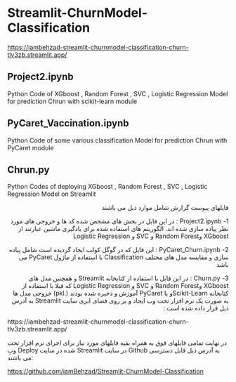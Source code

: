 # Streamlit-ChurnModel-Classification
https://iambehzad-streamlit-churnmodel-classification-churn-tlv3zb.streamlit.app/  

## Project2.ipynb   
  Python Code of XGboost , Random Forest  ,  SVC ,  Logistic Regression Model for prediction Chrun with scikit-learn module    
  
## PyCaret_Vaccination.ipynb   
  Python Code of some various classification Model for prediction Chrun with PyCaret module  
  
## Chrun.py   
  Python Codes of deploying XGboost , Random Forest  ,  SVC ,  Logistic Regression Model on Streamlit  



<p dir='rtl' align='right'>فایلهای پیوست گزارش  شامل موارد ذیل می باشند</p>

<p dir='rtl' align='right'>1-	Project2.ipynb : در این فایل در بخش های مشخص شده کد ها و خروجی های مورد نظر پیاده سازی شده اند.  الگوریتم های استفاده شده برای یادگیری ماشین عبارتند از XGboost وRandom Forest  و  SVC و  Logistic Regression
</p>
<p dir='rtl' align='right'>
2-	PyCaret_Churn.ipynb : این فایل که در گوگل کولب ایجاد گردیده است شامل پیاده سازی و مقایسه مدل های مختلف Classification  با استفاده از ماژول PyCaret می باشد 
</p>
<p dir='rtl' align='right'>
3-	Churn.py : در این فایل با استفاده از کتابخانه Streamlit  و همچنین مدل های XGboost وRandom Forest  و  SVC و  Logistic Regression  که قبلا با استفاده از کتابخانه Scikit-Learnو یا PyCaret آموزش و ذخیره شده بودند (.pkl) خروجی مدل ها به صورت یک نرم افزار تحت وب ایجاد و بر روی فضای ابری سایت Streamlit به آدرس ذیل قرار داده شده است :
</p>
https://iambehzad-streamlit-churnmodel-classification-churn-tlv3zb.streamlit.app/ 

در نهایت تمامی فایلهای فوق به همراه بقیه فایلهای مورد نیاز برای اجرای نرم افزار تحت وبِ Deploy شده در سایت Streamlit در سایت Github به آدرس ذیل قابل دسترسی می باشند:

https://github.com/iamBehzad/Streamlit-ChurnModel-Classification



